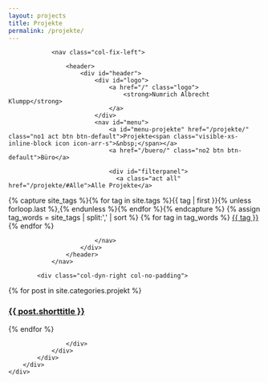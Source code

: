 ```yaml
---
layout: projects
title: Projekte
permalink: /projekte/
---
```



<section id="project-navigator">
    <div class="container-fluid">
		<div class="row">
			<div class="col-xs-12">
				
				<nav class="col-fix-left">
				
					<header>
						<div id="header">
						    <div id="logo">
						    	<a href="/" class="logo">
							        <strong>Numrich Albrecht Klumpp</strong>
						    	</a>
						    </div>
							<nav id="menu">
					    		<a id="menu-projekte" href="/projekte/" class="no1 act btn btn-default">Projekte<span class="visible-xs-inline-block icon icon-arr-s">&nbsp;</span></a>
					    		<a href="/buero/" class="no2 btn btn-default">Büro</a>

								<div id="filterpanel">
								  <a class="act all" href="/projekte/#Alle">Alle Projekte</a>
{% capture site_tags %}{% for tag in site.tags %}{{ tag | first }}{% unless forloop.last %},{% endunless %}{% endfor %}{% endcapture %}
{% assign tag_words = site_tags | split:',' | sort %}
{% for tag in tag_words %}
	<a href="/projekte/#{{ tag | slugify }}">{{ tag }}</a>
{% endfor %}
								  <div class="clear"></div>
								 </div>

							</nav>
						</div>
					</header>	
				</nav>
			
			<div class="col-dyn-right col-no-padding">

{% for post in site.categories.projekt %}

<div class="project-tile {% for tag in post.tags %}{{ tag | slugify }} {% endfor %}col-xs-12 col-sm-6 col-md-4 col-lg-3">
	<a href="{{ post.url | prepend: site.baseurl }}" data-image="{% for image in post.images limit:1 %}{{ image | prepend: site.url }}{% endfor %}">
		<div class="inner-wrap">
			<h3>{{ post.shorttitle }}</h3>
		</div>
	</a>
</div>

{% endfor %}

					</div>
				</div>
			</div>
		</div>
    </div>
</section>